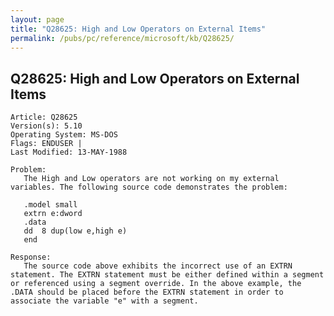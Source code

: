 ```yaml
---
layout: page
title: "Q28625: High and Low Operators on External Items"
permalink: /pubs/pc/reference/microsoft/kb/Q28625/
---
```


## Q28625: High and Low Operators on External Items

	Article: Q28625
	Version(s): 5.10
	Operating System: MS-DOS
	Flags: ENDUSER |
	Last Modified: 13-MAY-1988
	
	Problem:
	   The High and Low operators are not working on my external
	variables. The following source code demonstrates the problem:
	
	   .model small
	   extrn e:dword
	   .data
	   dd  8 dup(low e,high e)
	   end
	
	Response:
	   The source code above exhibits the incorrect use of an EXTRN
	statement. The EXTRN statement must be either defined within a segment
	or referenced using a segment override. In the above example, the
	.DATA should be placed before the EXTRN statement in order to
	associate the variable "e" with a segment.
